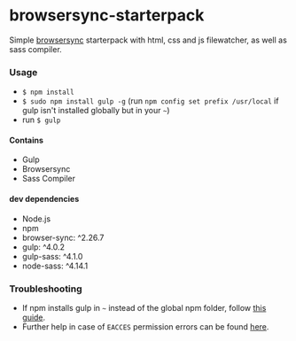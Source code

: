 # browsersync-starterpack

Simple [browsersync](https://www.browsersync.io) starterpack with html, css and js filewatcher, as well as sass compiler.


### Usage
 - `$ npm install`
 - `$ sudo npm install gulp -g` (run `npm config set prefix /usr/local` if gulp isn't installed globally but in your `~`)
 - run `$ gulp`
 
#### Contains
 - Gulp
 - Browsersync
 - Sass Compiler

#### dev dependencies
 - Node.js
 - npm
 - browser-sync: ^2.26.7
 - gulp: ^4.0.2
 - gulp-sass: ^4.1.0
 - node-sass: ^4.14.1

### Troubleshooting
 - If npm installs gulp in `~` instead of the global npm folder, follow [this guide](http://blog.webbb.be/command-not-found-node-npm/).
 - Further help in case of `EACCES` permission errors can be found [here](https://docs.npmjs.com/getting-started/fixing-npm-permissions).
